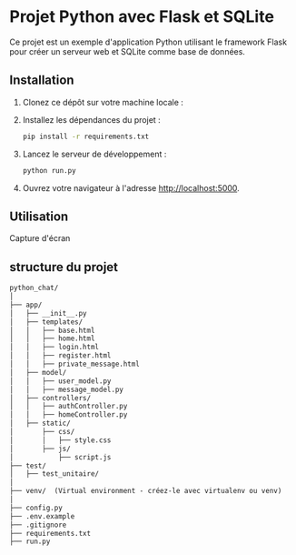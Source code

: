 # Projet Python avec Flask et SQLite

Ce projet est un exemple d'application Python utilisant le framework Flask pour créer un serveur web et SQLite comme base de données.

## Installation

1. Clonez ce dépôt sur votre machine locale :


2. Installez les dépendances du projet :

    ```bash
    pip install -r requirements.txt
    ```
   
3. Lancez le serveur de développement :

    ```bash
    python run.py
    ```
   
4. Ouvrez votre navigateur à l'adresse [http://localhost:5000](http://localhost:5000).

## Utilisation

Capture d'écran

## structure du projet

```md
python_chat/
│
├── app/
│   ├── __init__.py
│   ├── templates/
│   │   ├── base.html
│   │   ├── home.html
│   │   ├── login.html
│   │   ├── register.html
│   │   ├── private_message.html
│   ├── model/
│   │   ├── user_model.py
│   │   ├── message_model.py
│   ├── controllers/
│   │   ├── authController.py
│   │   ├── homeController.py
│   ├── static/
│       ├── css/
│       │   ├── style.css
│       ├── js/
│           ├── script.js
├── test/
│   ├── test_unitaire/
│
├── venv/  (Virtual environment - créez-le avec virtualenv ou venv)
│
├── config.py
├── .env.example
├── .gitignore
├── requirements.txt
├── run.py
```
